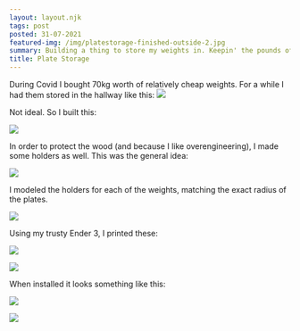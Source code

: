 ```yaml
---
layout: layout.njk
tags: post
posted: 31-07-2021
featured-img: /img/platestorage-finished-outside-2.jpg
summary: Building a thing to store my weights in. Keepin' the pounds off da grounds. 
title: Plate Storage
---
```


During Covid I bought 70kg worth of relatively cheap weights. For a while I had them stored in the hallway like this:
![](/img/platestorage-before.jpg)

Not ideal. So I built this:

<!-- ![](/img/platestorage-finished.jpg) -->
![](/img/platestorage-finished-outside-2.jpg)



In order to protect the wood (and because I like overengineering), I made some holders as well. This was the general idea:

![](/img/platestorage-adapter-sketch.jpg)

I modeled the holders for each of the weights, matching the exact radius of the plates.

![](/img/platestorage-adapter-cad.jpg)

Using my trusty Ender 3, I printed these: 

![](/img/platestorage-adapter-finished-1.jpg)


![](/img/platestorage-adapter-finished-2.jpg)

When installed it looks something like this:

![](/img/platestorage-finished-outside.jpg)

![](/img/platestorage-finished-detail.jpg)